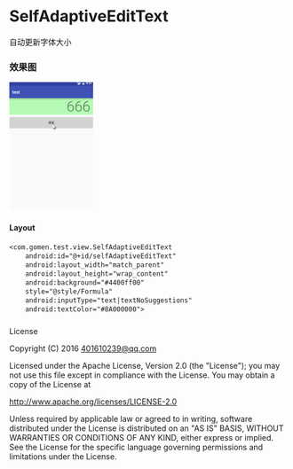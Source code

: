 # SelfAdaptiveEditText
自动更新字体大小


### 效果图

<img src="/screenshot.gif" style="width: 30%;">


#### Layout

    <com.gomen.test.view.SelfAdaptiveEditText
        android:id="@+id/selfAdaptiveEditText"
        android:layout_width="match_parent"
        android:layout_height="wrap_content"
        android:background="#4400ff00"
        style="@style/Formula"
        android:inputType="text|textNoSuggestions"
        android:textColor="#8A000000">

	
####
#####
License

Copyright (C) 2016 401610239@qq.com

Licensed under the Apache License, Version 2.0 (the "License");
you may not use this file except in compliance with the License.
You may obtain a copy of the License at

http://www.apache.org/licenses/LICENSE-2.0

Unless required by applicable law or agreed to in writing, software
distributed under the License is distributed on an "AS IS" BASIS,
WITHOUT WARRANTIES OR CONDITIONS OF ANY KIND, either express or implied.
See the License for the specific language governing permissions and
limitations under the License.

